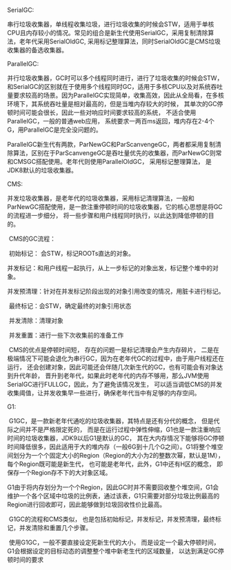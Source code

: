 SerialGC:

​ 串行垃圾收集器，单线程收集垃圾，进行垃圾收集的时候会STW，适用于单核CPU且内存较小的情况。常见的组合是新生代使用SerialGC，采用复制清除算法，老年代采用SerialOldGC, 采用标记整理算法，同时SerialOldGC是CMS垃圾收集器的备选收集器。

ParallelGC:

​ 并行垃圾收集器，GC时可以多个线程同时进行，进行了垃圾收集的时候会STW， 和SerialGC的区别就在于使用多个线程同时GC，适用于多核CPU以及对系统吞吐量要求较高的场景。因为ParallelGC实现简单，收集高效，因此从全局看，在多核环境下，其系统吞吐量是相对最高的，但是当堆内存较大的时候， 其单次的GC停顿时间可能会很长，因此一些对响应时间要求较高的系统， 不适合使用ParallelGC，一般的普通web应用， 系统要求一两百ms返回，堆内存在2-4个G，用ParallelGC是完全没问题的。

​ ParallelGC新生代有两款，ParNewGC和ParScanvengeGC，两者都采用复制清除算法，区别在于ParScanvengeGC是吞吐量优先的收集器，而ParNewGC则常和CMSGC搭配使用。老年代则使用ParallelOldGC， 采用标记整理算法， 是JDK8默认的垃圾收集器。

CMS:

​ 并发垃圾收集器，是老年代的垃圾收集器，采用标记清理算法，一般和ParNewGC搭配使用，是一款注重停顿时间的垃圾收集器，它的核心思想是将GC的流程进一步细分， 将一些步骤和用户线程同时执行，以此达到降低停顿的目的。

​ CMS的GC流程：

​ 初始标记： 会STW，标记ROOTs直达的对象。

​ 并发标记：和用户线程一起执行，从上一步标记的对象出发，标记整个堆中的对象。

​ 并发预清理：针对在并发标记阶段出现的对象引用改变的情况，用脏卡进行标记。

​ 最终标记：会STW，确定最终的对象引用状态

​ 并发清除：清理对象

​ 并发重置：进行一些下次收集前的准备工作

​ CMS的优点是停顿时间短， 存在的问题一是标记清理会产生内存碎片， 二是在极端情况下可能会退化为串行GC，因为在老年代GC的过程中，由于用户线程还在运行， 还会创建对象，因此可能还会伴随几次新生代的GC，也有可能会有对象达到升代年龄， 晋升到老年代，如果此时老年代的内存不够用，那么JVM使用SerialGC进行FULLGC，因此，为了避免该情况发生， 可以适当调低CMS的并发收集阈值，让并发收集早一些进行，确保老年代当中有足够的内存空间。

G1:

​ G1GC，是一款新老年代通吃的垃圾收集器，其特点是还有分代的概念， 但是代际之间并不是严格限定死的， 而是在运行过程中弹性伸缩，G1也是一款注重响应时间的垃圾收集器，JDK9以后G1是默认的GC， 其在大内存情况下能够将GC停顿时间降低很多，因此适用于大的堆内存（一般6G到十几个G之间）。G1将整个堆空间划分为一个个固定大小的Region（Region的大小为2的整数次幂，默认是1M），每个Region既可能是新生代， 也可能是老年代，此外，G1中还有H区的概念， 即保存一个Region存不下的大对象区域。

​ G1由于将内存划分为一个个Region，因此GC时并不需要回收整个堆空间，G1会维护一个各个区域中垃圾的比例表，通过该表，G1只需要对部分垃圾比例最高的Region进行回收即可，因此能够做到垃圾回收性价比最高。

​ G1GC的流程和CMS类似， 也是包括初始标记，并发标记，并发预清理，最终标记，并发清除和重置几个步骤。

​ 使用G1GC，一般不要直接设定死新生代的大小， 而是设定一个最大停顿时间， G1会根据设定的目标动态的调整整个堆中新老生代的区域数量， 以达到满足GC停顿时间的要求